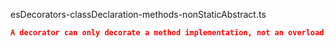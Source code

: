 esDecorators-classDeclaration-methods-nonStaticAbstract.ts
```json
A decorator can only decorate a method implementation, not an overload.
```
